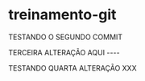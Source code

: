 # treinamento-git

TESTANDO O SEGUNDO COMMIT

TERCEIRA ALTERAÇÃO AQUI ----

TESTANDO QUARTA ALTERAÇÃO XXX